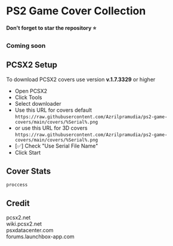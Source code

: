 # PS2 Game Cover Collection

**Don't forget to star the repository ⭐**
### Coming soon

## PCSX2 Setup

To download PCSX2 covers use version **v.1.7.3329** or higher

* Open PCSX2
* Click Tools
* Select downloader
* Use this URL for covers default
```https://raw.githubusercontent.com/Azrilpramudia/ps2-game-covers/main/covers/%Serial%.png```
* or use this URL for 3D covers
```https://raw.githubusercontent.com/Azrilpramudia/ps2-game-covers/main/covers/%Serial%.png```
* [✅] Check "Use Serial File Name"
* Click Start

## Cover Stats

```proccess```

## Credit
pcsx2.net <br>
wiki.pcsx2.net <br>
psxdatacenter.com <br>
forums.launchbox-app.com <br>
